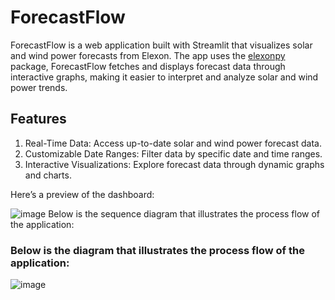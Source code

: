 # ForecastFlow

ForecastFlow is a web application built with Streamlit that visualizes solar and wind power forecasts from Elexon. The app uses the [elexonpy](https://pypi.org/project/elexonpy/) package, ForecastFlow fetches and displays forecast data through interactive graphs, making it easier to interpret and analyze solar and wind power trends.

## Features
1. Real-Time Data: Access up-to-date solar and wind power forecast data.
2. Customizable Date Ranges: Filter data by specific date and time ranges.
3. Interactive Visualizations: Explore forecast data through dynamic graphs and charts.

Here’s a preview of the dashboard: 

![image](https://github.com/user-attachments/assets/3f4b1dfd-af3e-4e70-a05c-21d1feb6546f) Below is the sequence diagram that illustrates the process flow of the application:


### Below is the diagram that illustrates the process flow of the application:

![image](https://github.com/user-attachments/assets/5bece05e-a2dc-4231-8915-419e79436472)


